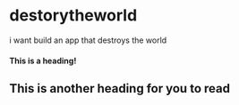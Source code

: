 # destorytheworld
i want build an app that destroys the world
#### This is a heading!
## This is another heading for you to read

